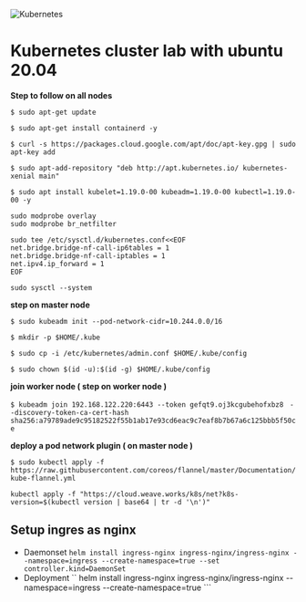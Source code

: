 ![Kubernetes](k8slogo.png)
# Kubernetes cluster lab with ubuntu 20.04

**Step to follow on all nodes**

```$ sudo apt-get update```

```$ sudo apt-get install containerd -y```

```$ curl -s https://packages.cloud.google.com/apt/doc/apt-key.gpg | sudo apt-key add```

```$ sudo apt-add-repository "deb http://apt.kubernetes.io/ kubernetes-xenial main"```

```$ sudo apt install kubelet=1.19.0-00 kubeadm=1.19.0-00 kubectl=1.19.0-00 -y```
```
sudo modprobe overlay
sudo modprobe br_netfilter

sudo tee /etc/sysctl.d/kubernetes.conf<<EOF
net.bridge.bridge-nf-call-ip6tables = 1
net.bridge.bridge-nf-call-iptables = 1
net.ipv4.ip_forward = 1
EOF

sudo sysctl --system
```

**step on master node**

```$ sudo kubeadm init --pod-network-cidr=10.244.0.0/16```

```$ mkdir -p $HOME/.kube```

```$ sudo cp -i /etc/kubernetes/admin.conf $HOME/.kube/config```

```$ sudo chown $(id -u):$(id -g) $HOME/.kube/config```

**join worker node ( step on worker node )**

```$ kubeadm join 192.168.122.220:6443 --token gefqt9.oj3kcgubehofxbz8 ```
     ```--discovery-token-ca-cert-hash sha256:a79789ade9c95182522f55b1ab17e93cd6eac9c7eaf8b7b67a6c125bbb5f50ce ```

**deploy a pod network plugin ( on master node )**

```$ sudo kubectl apply -f https://raw.githubusercontent.com/coreos/flannel/master/Documentation/kube-flannel.yml```
```
kubectl apply -f "https://cloud.weave.works/k8s/net?k8s-version=$(kubectl version | base64 | tr -d '\n')"
```
## Setup ingres as nginx
 - Daemonset
 ``` helm install ingress-nginx ingress-nginx/ingress-nginx --namespace=ingress --create-namespace=true --set controller.kind=DaemonSet ```
 - Deployment
 `` helm install ingress-nginx ingress-nginx/ingress-nginx --namespace=ingress --create-namespace=true ```
